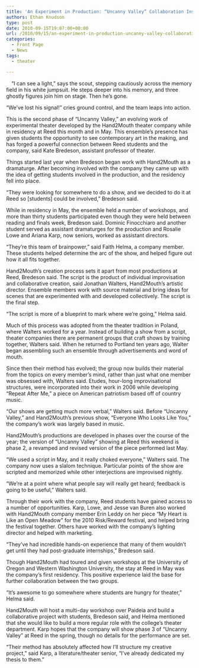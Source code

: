```yaml
---
title: 'An Experiment in Production: “Uncanny Valley” Collaboration Inspirational for Students, Company'
authors: Ethan Knudson
type: post
date: 2010-09-15T19:07:00+00:00
url: /2010/09/15/an-experiment-in-production-uncanny-valley-collaboration-inspirational-for-students-company/
categories:
  - Front Page
  - News
tags:
  - theater

---
```

[<img class="alignleft size-full wp-image-229" style="margin: 7px;" title="hand2mouth" src="https://i1.wp.com/www.reedquest.org/wp-content/uploads/2010/09/hand2mouth.jpg?resize=216%2C145" alt="" data-recalc-dims="1" />][1]“I can see a light,” says the scout, stepping cautiously across the memory field in his white jumpsuit. He steps deeper into his memory, and three ghostly figures join him on stage. Then he’s gone.

“We’ve lost his signal!” cries ground control, and the team leaps into action.

This is the second phase of “Uncanny Valley,” an evolving work of experimental theater developed by the Hand2Mouth theater company while in residency at Reed this month and in May. This ensemble’s presence has given students the opportunity to see contemporary art in the making, and has forged a powerful connection between Reed students and the company, said Kate Bredeson, assistant professor of theater.

Things started last year when Bredeson began work with Hand2Mouth as a dramaturge. After becoming involved with the company they came up with the idea of getting students involved in the production, and the residency fell into place.

“They were looking for somewhere to do a show, and we decided to do it at Reed so [students] could be involved,” Bredeson said.

While in residency in May, the ensemble held a number of workshops, and more than thirty students participated even though they were held between reading and finals week, Bredeson said. Dominic Finocchiaro and another student served as assistant dramaturges for the production and Rosalie Lowe and Ariana Karp, now seniors, worked as assistant directors.

“They’re this team of brainpower,” said Faith Helma, a company member. These students helped determine the arc of the show, and helped figure out how it all fits together.

Hand2Mouth’s creation process sets it apart from most productions at Reed, Bredeson said. The script is the product of individual improvisation and collaborative creation, said Jonathan Walters, Hand2Mouth’s artistic director. Ensemble members work with source material and bring ideas for scenes that are experimented with and developed collectively. The script is the final step.

“The script is more of a blueprint to mark where we’re going,” Helma said.

Much of this process was adopted from the theater tradition in Poland, where Walters worked for a year. Instead of building a show from a script, theater companies there are permanent groups that craft shows by training together, Walters said. When he returned to Portland ten years ago, Walter began assembling such an ensemble through advertisements and word of mouth.

Since then their method has evolved; the group now builds their material from the topics on every member’s mind, rather than just what one member was obsessed with, Walters said. Etudes, hour-long improvisational structures, were incorporated into their work in 2006 while developing “Repeat After Me,” a piece on American patriotism based off of country music.

“Our shows are getting much more verbal,” Walters said. Before “Uncanny Valley,” and Hand2Mouth’s previous show, “Everyone Who Looks Like You,” the company’s work was largely based in music.

Hand2Mouth’s productions are developed in phases over the course of the year; the version of “Uncanny Valley” showing at Reed this weekend is phase 2, a revamped and revised version of the piece performed last May.

“We used a script in May, and it really choked everyone,” Walters said. The company now uses a slalom technique. Particular points of the show are scripted and memorized while other interjections are improvised nightly.

“We’re at a point where what people say will really get heard; feedback is going to be useful,” Walters said.

Through their work with the company, Reed students have gained access to a number of opportunities. Karp, Lowe, and Jesse van Buren also worked with Hand2Mouth company member Erin Leddy on her piece “My Heart is Like an Open Meadow” for the 2010 Risk/Reward festival, and helped bring the festival together. Others have worked with the company’s lighting director and helped with marketing.

“They’ve had incredible hands-on experience that many of them wouldn’t get until they had post-graduate internships,” Bredeson said.

Though Hand2Mouth had toured and given workshops at the University of Oregon and Western Washington University, the stay at Reed in May was the company’s first residency. This positive experience laid the base for further collaboration between the two groups.

“It’s awesome to go somewhere where students are hungry for theater,” Helma said.

Hand2Mouth will host a multi-day workshop over Paideia and build a collaborative project with students, Bredeson said, and Helma mentioned that she would like to build a more regular role with the college’s theater department. Karp hopes that the company will show phase 3 of “Uncanny Valley” at Reed in the spring, though no details for the performance are set.

“Their method has absolutely affected how I’ll structure my creative project,” said Karp, a literature/theater senior, “I’ve already dedicated my thesis to them.”

 [1]: https://i1.wp.com/www.reedquest.org/wp-content/uploads/2010/09/hand2mouth.jpg